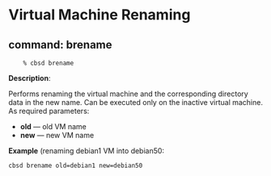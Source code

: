 # Virtual Machine Renaming

## command: brename

```
	% cbsd brename
```

**Description**:

Performs renaming the virtual machine and the corresponding directory data in the new name. Can be executed only on the inactive virtual machine. As required parameters:

- **old** — old VM name
- **new** — new VM name

**Example** (renaming debian1 VM into debian50:

```
cbsd brename old=debian1 new=debian50
```
